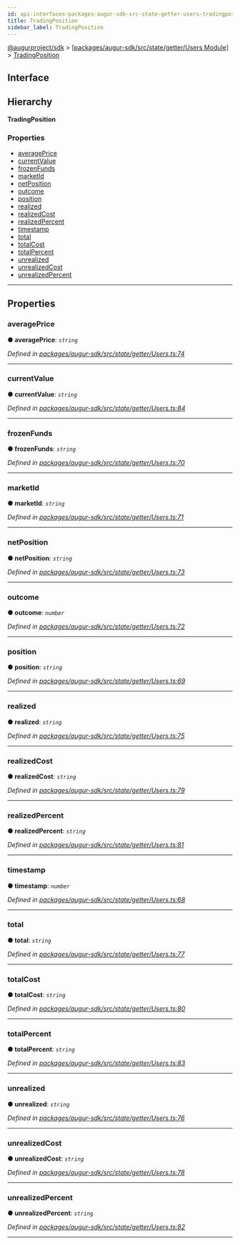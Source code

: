 ```yaml
---
id: api-interfaces-packages-augur-sdk-src-state-getter-users-tradingposition
title: TradingPosition
sidebar_label: TradingPosition
---
```


[@augurproject/sdk](api-readme.md) > [[packages/augur-sdk/src/state/getter/Users Module]](api-modules-packages-augur-sdk-src-state-getter-users-module.md) > [TradingPosition](api-interfaces-packages-augur-sdk-src-state-getter-users-tradingposition.md)

## Interface

## Hierarchy

**TradingPosition**

### Properties

* [averagePrice](api-interfaces-packages-augur-sdk-src-state-getter-users-tradingposition.md#averageprice)
* [currentValue](api-interfaces-packages-augur-sdk-src-state-getter-users-tradingposition.md#currentvalue)
* [frozenFunds](api-interfaces-packages-augur-sdk-src-state-getter-users-tradingposition.md#frozenfunds)
* [marketId](api-interfaces-packages-augur-sdk-src-state-getter-users-tradingposition.md#marketid)
* [netPosition](api-interfaces-packages-augur-sdk-src-state-getter-users-tradingposition.md#netposition)
* [outcome](api-interfaces-packages-augur-sdk-src-state-getter-users-tradingposition.md#outcome)
* [position](api-interfaces-packages-augur-sdk-src-state-getter-users-tradingposition.md#position)
* [realized](api-interfaces-packages-augur-sdk-src-state-getter-users-tradingposition.md#realized)
* [realizedCost](api-interfaces-packages-augur-sdk-src-state-getter-users-tradingposition.md#realizedcost)
* [realizedPercent](api-interfaces-packages-augur-sdk-src-state-getter-users-tradingposition.md#realizedpercent)
* [timestamp](api-interfaces-packages-augur-sdk-src-state-getter-users-tradingposition.md#timestamp)
* [total](api-interfaces-packages-augur-sdk-src-state-getter-users-tradingposition.md#total)
* [totalCost](api-interfaces-packages-augur-sdk-src-state-getter-users-tradingposition.md#totalcost)
* [totalPercent](api-interfaces-packages-augur-sdk-src-state-getter-users-tradingposition.md#totalpercent)
* [unrealized](api-interfaces-packages-augur-sdk-src-state-getter-users-tradingposition.md#unrealized)
* [unrealizedCost](api-interfaces-packages-augur-sdk-src-state-getter-users-tradingposition.md#unrealizedcost)
* [unrealizedPercent](api-interfaces-packages-augur-sdk-src-state-getter-users-tradingposition.md#unrealizedpercent)

---

## Properties

<a id="averageprice"></a>

###  averagePrice

**● averagePrice**: *`string`*

*Defined in [packages/augur-sdk/src/state/getter/Users.ts:74](https://github.com/AugurProject/augur/blob/27cf7214d2/packages/augur-sdk/src/state/getter/Users.ts#L74)*

___
<a id="currentvalue"></a>

###  currentValue

**● currentValue**: *`string`*

*Defined in [packages/augur-sdk/src/state/getter/Users.ts:84](https://github.com/AugurProject/augur/blob/27cf7214d2/packages/augur-sdk/src/state/getter/Users.ts#L84)*

___
<a id="frozenfunds"></a>

###  frozenFunds

**● frozenFunds**: *`string`*

*Defined in [packages/augur-sdk/src/state/getter/Users.ts:70](https://github.com/AugurProject/augur/blob/27cf7214d2/packages/augur-sdk/src/state/getter/Users.ts#L70)*

___
<a id="marketid"></a>

###  marketId

**● marketId**: *`string`*

*Defined in [packages/augur-sdk/src/state/getter/Users.ts:71](https://github.com/AugurProject/augur/blob/27cf7214d2/packages/augur-sdk/src/state/getter/Users.ts#L71)*

___
<a id="netposition"></a>

###  netPosition

**● netPosition**: *`string`*

*Defined in [packages/augur-sdk/src/state/getter/Users.ts:73](https://github.com/AugurProject/augur/blob/27cf7214d2/packages/augur-sdk/src/state/getter/Users.ts#L73)*

___
<a id="outcome"></a>

###  outcome

**● outcome**: *`number`*

*Defined in [packages/augur-sdk/src/state/getter/Users.ts:72](https://github.com/AugurProject/augur/blob/27cf7214d2/packages/augur-sdk/src/state/getter/Users.ts#L72)*

___
<a id="position"></a>

###  position

**● position**: *`string`*

*Defined in [packages/augur-sdk/src/state/getter/Users.ts:69](https://github.com/AugurProject/augur/blob/27cf7214d2/packages/augur-sdk/src/state/getter/Users.ts#L69)*

___
<a id="realized"></a>

###  realized

**● realized**: *`string`*

*Defined in [packages/augur-sdk/src/state/getter/Users.ts:75](https://github.com/AugurProject/augur/blob/27cf7214d2/packages/augur-sdk/src/state/getter/Users.ts#L75)*

___
<a id="realizedcost"></a>

###  realizedCost

**● realizedCost**: *`string`*

*Defined in [packages/augur-sdk/src/state/getter/Users.ts:79](https://github.com/AugurProject/augur/blob/27cf7214d2/packages/augur-sdk/src/state/getter/Users.ts#L79)*

___
<a id="realizedpercent"></a>

###  realizedPercent

**● realizedPercent**: *`string`*

*Defined in [packages/augur-sdk/src/state/getter/Users.ts:81](https://github.com/AugurProject/augur/blob/27cf7214d2/packages/augur-sdk/src/state/getter/Users.ts#L81)*

___
<a id="timestamp"></a>

###  timestamp

**● timestamp**: *`number`*

*Defined in [packages/augur-sdk/src/state/getter/Users.ts:68](https://github.com/AugurProject/augur/blob/27cf7214d2/packages/augur-sdk/src/state/getter/Users.ts#L68)*

___
<a id="total"></a>

###  total

**● total**: *`string`*

*Defined in [packages/augur-sdk/src/state/getter/Users.ts:77](https://github.com/AugurProject/augur/blob/27cf7214d2/packages/augur-sdk/src/state/getter/Users.ts#L77)*

___
<a id="totalcost"></a>

###  totalCost

**● totalCost**: *`string`*

*Defined in [packages/augur-sdk/src/state/getter/Users.ts:80](https://github.com/AugurProject/augur/blob/27cf7214d2/packages/augur-sdk/src/state/getter/Users.ts#L80)*

___
<a id="totalpercent"></a>

###  totalPercent

**● totalPercent**: *`string`*

*Defined in [packages/augur-sdk/src/state/getter/Users.ts:83](https://github.com/AugurProject/augur/blob/27cf7214d2/packages/augur-sdk/src/state/getter/Users.ts#L83)*

___
<a id="unrealized"></a>

###  unrealized

**● unrealized**: *`string`*

*Defined in [packages/augur-sdk/src/state/getter/Users.ts:76](https://github.com/AugurProject/augur/blob/27cf7214d2/packages/augur-sdk/src/state/getter/Users.ts#L76)*

___
<a id="unrealizedcost"></a>

###  unrealizedCost

**● unrealizedCost**: *`string`*

*Defined in [packages/augur-sdk/src/state/getter/Users.ts:78](https://github.com/AugurProject/augur/blob/27cf7214d2/packages/augur-sdk/src/state/getter/Users.ts#L78)*

___
<a id="unrealizedpercent"></a>

###  unrealizedPercent

**● unrealizedPercent**: *`string`*

*Defined in [packages/augur-sdk/src/state/getter/Users.ts:82](https://github.com/AugurProject/augur/blob/27cf7214d2/packages/augur-sdk/src/state/getter/Users.ts#L82)*

___


